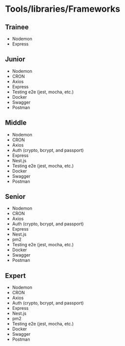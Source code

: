 # Tools/libraries/Frameworks
 
## Trainee

- Nodemon
- Express

## Junior

- Nodemon
- CRON
- Axios
- Express
- Testing e2e (jest, mocha, etc.)
- Docker
- Swagger
- Postman

## Middle

- Nodemon
- CRON
- Axios
- Auth (crypto, bcrypt, and passport)
- Express
- Nest.js
- Testing e2e (jest, mocha, etc.)
- Docker
- Swagger
- Postman

## Senior

- Nodemon
- CRON
- Axios
- Auth (crypto, bcrypt, and passport)
- Express
- Nest.js
- pm2
- Testing e2e (jest, mocha, etc.)
- Docker
- Swagger
- Postman

## Expert

- Nodemon
- CRON
- Axios
- Auth (crypto, bcrypt, and passport)
- Express
- Nest.js
- pm2
- Testing e2e (jest, mocha, etc.)
- Docker
- Swagger
- Postman
